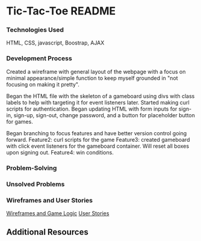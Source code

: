 # Tic-Tac-Toe README

### Technologies Used
HTML, CSS, javascript, Boostrap, AJAX

### Development Process
Created a wireframe with general layout of the webpage with a focus on minimal appearance/simple function to keep myself grounded in "not focusing on making it pretty".

Began the HTML file with the skeleton of a gameboard using divs with class labels to help with targeting it for event listeners later.
Started making curl scripts for authentication. Began updating HTML with form inputs for sign-in, sign-up, sign-out, change password, and a button for placeholder button for games.

Began branching to focus features and have better version control going forward.
Feature2: curl scripts for the game
Feature3: created gameboard with click event listeners for the gameboard container. Will reset all boxes upon signing out.
Feature4: win conditions.

### Problem-Solving

### Unsolved Problems

### Wireframes and User Stories
[Wireframes and Game Logic](https://docs.google.com/document/d/11EOo66GlwZ4Z36bkBZ1rLE_e6uPFOURrwaPe-qyy9tY/edit?usp=sharing)
[User Stories](https://docs.google.com/document/d/1iTRYgMV0XK1UHUHtS1pb5L_2ZRFf8WYD2LOeXDgZZbU/edit?usp=sharing)
## Additional Resources
